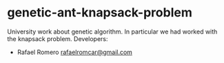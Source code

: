 genetic-ant-knapsack-problem
============================

University work about genetic algorithm. 
In particular we had worked with the knapsack problem. 
Developers:
* Rafael Romero rafaelromcar@gmail.com
